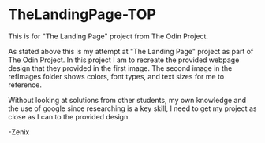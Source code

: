 # TheLandingPage-TOP
This is for "The Landing Page" project from The Odin Project.

As stated above this is my attempt at "The Landing Page" project as part of The Odin Project. In this project I am to recreate the provided webpage design that they provided in the first image. The second image in the refImages folder shows colors, font types, and text sizes for me to reference.

Without looking at solutions from other students, my own knowledge and the use of google since researching is a key skill, I need to get my project as close as I can to the provided design.

-Zenix